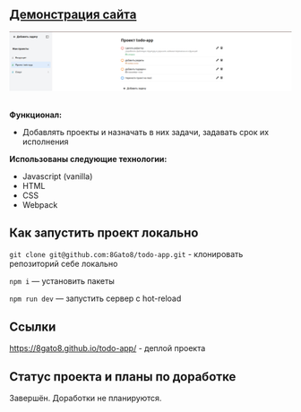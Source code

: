 ## [Демонстрация сайта](https://8gato8.github.io/todo-app/)

<div align="center">
  <img src="./src/assets/img/todo-app.png">
</div>

<br/>

**Функционал:**

- Добавлять проекты и назначать в них задачи, задавать срок их исполнения

**Использованы следующие технологии:**

- Javascript (vanilla)
- HTML
- CSS
- Webpack

## Как запустить проект локально

`git clone git@github.com:8Gato8/todo-app.git` - клонировать репозиторий себе локально

`npm i` — установить пакеты

`npm run dev` — запустить сервер с hot-reload

## Ссылки

https://8gato8.github.io/todo-app/ - деплой проекта

## Статус проекта и планы по доработке

Завершён. Доработки не планируются.
